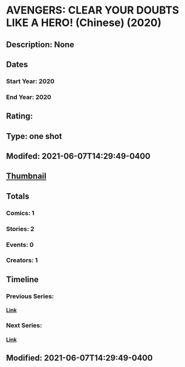 # AVENGERS: CLEAR YOUR DOUBTS LIKE A HERO! (Chinese) (2020)
## Description: None
## Dates
### Start Year: 2020
### End Year: 2020
## Rating: 
## Type: one shot
## Modifed: 2021-06-07T14:29:49-0400
## [Thumbnail](http://i.annihil.us/u/prod/marvel/i/mg/b/40/image_not_available.jpg)
## Totals
### Comics: 1
### Stories: 2
### Events: 0
### Creators: 1
## Timeline
### Previous Series: 
#### [Link]()
### Next Series: 
#### [Link]()
## Modified: 2021-06-07T14:29:49-0400